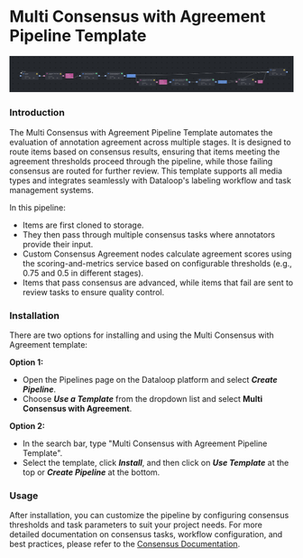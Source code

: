 # Multi Consensus with Agreement Pipeline Template

<img src="assets/pipeline.png" alt="Pipeline Diagram">

### Introduction

The Multi Consensus with Agreement Pipeline Template automates the evaluation of annotation agreement across multiple stages. It is designed to route items based on consensus results, ensuring that items meeting the agreement thresholds proceed through the pipeline, while those failing consensus are routed for further review. This template supports all media types and integrates seamlessly with Dataloop's labeling workflow and task management systems.

In this pipeline:
- Items are first cloned to storage.
- They then pass through multiple consensus tasks where annotators provide their input.
- Custom Consensus Agreement nodes calculate agreement scores using the scoring-and-metrics service based on configurable thresholds (e.g., 0.75 and 0.5 in different stages).
- Items that pass consensus are advanced, while items that fail are sent to review tasks to ensure quality control.

### Installation

There are two options for installing and using the Multi Consensus with Agreement template:

**Option 1:**

* Open the Pipelines page on the Dataloop platform and select _**Create Pipeline**_.
* Choose _**Use a Template**_ from the dropdown list and select **Multi Consensus with Agreement**.

**Option 2:**

* In the search bar, type "Multi Consensus with Agreement Pipeline Template".
* Select the template, click _**Install**_, and then click on _**Use Template**_ at the top or _**Create Pipeline**_ at the bottom.

### Usage

After installation, you can customize the pipeline by configuring consensus thresholds and task parameters to suit your project needs. For more detailed documentation on consensus tasks, workflow configuration, and best practices, please refer to the [Consensus Documentation](https://docs.dataloop.ai/docs/consensus).